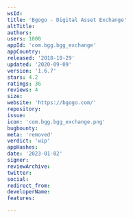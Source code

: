 ```yaml
---
wsId: 
title: 'Bgogo - Digital Asset Exchange'
altTitle: 
authors: 
users: 1000
appId: 'com.bgg.bgg_exchange'
appCountry: 
released: '2018-10-29'
updated: '2020-09-09'
version: '1.6.7'
stars: 4.2
ratings: 36
reviews: 4
size: 
website: 'https://bgogo.com/'
repository: 
issue: 
icon: 'com.bgg.bgg_exchange.png'
bugbounty: 
meta: 'removed'
verdict: 'wip'
appHashes: 
date: '2023-01-02'
signer: 
reviewArchive: 
twitter: 
social: 
redirect_from: 
developerName: 
features: 

---
```


